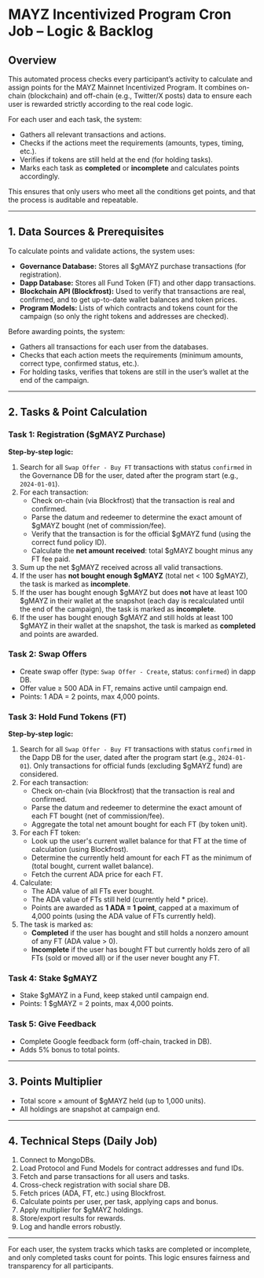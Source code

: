 # MAYZ Incentivized Program Cron Job – Logic & Backlog

## Overview
This automated process checks every participant’s activity to calculate and assign points for the MAYZ Mainnet Incentivized Program. It combines on-chain (blockchain) and off-chain (e.g., Twitter/X posts) data to ensure each user is rewarded strictly according to the real code logic.

For each user and each task, the system:
- Gathers all relevant transactions and actions.
- Checks if the actions meet the requirements (amounts, types, timing, etc.).
- Verifies if tokens are still held at the end (for holding tasks).
- Marks each task as **completed** or **incomplete** and calculates points accordingly.

This ensures that only users who meet all the conditions get points, and that the process is auditable and repeatable.

---

## 1. Data Sources & Prerequisites
To calculate points and validate actions, the system uses:
- **Governance Database:** Stores all $gMAYZ purchase transactions (for registration).
- **Dapp Database:** Stores all Fund Token (FT) and other dapp transactions.
- **Blockchain API (Blockfrost):** Used to verify that transactions are real, confirmed, and to get up-to-date wallet balances and token prices.
- **Program Models:** Lists of which contracts and tokens count for the campaign (so only the right tokens and addresses are checked).

Before awarding points, the system:
- Gathers all transactions for each user from the databases.
- Checks that each action meets the requirements (minimum amounts, correct type, confirmed status, etc.).
- For holding tasks, verifies that tokens are still in the user’s wallet at the end of the campaign.

---

## 2. Tasks & Point Calculation

### Task 1: Registration ($gMAYZ Purchase)
**Step-by-step logic:**
1. Search for all `Swap Offer - Buy FT` transactions with status `confirmed` in the Governance DB for the user, dated after the program start (e.g., `2024-01-01`).
2. For each transaction:
   - Check on-chain (via Blockfrost) that the transaction is real and confirmed.
   - Parse the datum and redeemer to determine the exact amount of $gMAYZ bought (net of commission/fee).
   - Verify that the transaction is for the official $gMAYZ fund (using the correct fund policy ID).
   - Calculate the **net amount received**: total $gMAYZ bought minus any FT fee paid.
3. Sum up the net $gMAYZ received across all valid transactions.
4. If the user has **not bought enough $gMAYZ** (total net < 100 $gMAYZ), the task is marked as **incomplete**.
5. If the user has bought enough $gMAYZ but does **not** have at least 100 $gMAYZ in their wallet at the snapshot (each day is recalculated until the end of the campaign), the task is marked as **incomplete**.
6. If the user has bought enough $gMAYZ and still holds at least 100 $gMAYZ in their wallet at the snapshot, the task is marked as **completed** and points are awarded.

### Task 2: Swap Offers
- Create swap offer (type: `Swap Offer - Create`, status: `confirmed`) in dapp DB.
- Offer value ≥ 500 ADA in FT, remains active until campaign end.
- Points: 1 ADA = 2 points, max 4,000 points.

### Task 3: Hold Fund Tokens (FT)
**Step-by-step logic:**
1. Search for all `Swap Offer - Buy FT` transactions with status `confirmed` in the Dapp DB for the user, dated after the program start (e.g., `2024-01-01`). Only transactions for official funds (excluding $gMAYZ fund) are considered.
2. For each transaction:
   - Check on-chain (via Blockfrost) that the transaction is real and confirmed.
   - Parse the datum and redeemer to determine the exact amount of each FT bought (net of commission/fee).
   - Aggregate the total net amount bought for each FT (by token unit).
3. For each FT token:
   - Look up the user's current wallet balance for that FT at the time of calculation (using Blockfrost).
   - Determine the currently held amount for each FT as the minimum of (total bought, current wallet balance).
   - Fetch the current ADA price for each FT.
4. Calculate:
   - The ADA value of all FTs ever bought.
   - The ADA value of FTs still held (currently held * price).
   - Points are awarded as **1 ADA = 1 point**, capped at a maximum of 4,000 points (using the ADA value of FTs currently held).
5. The task is marked as:
   - **Completed** if the user has bought and still holds a nonzero amount of any FT (ADA value > 0).
   - **Incomplete** if the user has bought FT but currently holds zero of all FTs (sold or moved all) or if the user never bought any FT.

### Task 4: Stake $gMAYZ
- Stake $gMAYZ in a Fund, keep staked until campaign end.
- Points: 1 $gMAYZ = 2 points, max 4,000 points.

### Task 5: Give Feedback
- Complete Google feedback form (off-chain, tracked in DB).
- Adds 5% bonus to total points.

---

## 3. Points Multiplier
- Total score × amount of $gMAYZ held (up to 1,000 units).
- All holdings are snapshot at campaign end.

---

## 4. Technical Steps (Daily Job)
1. Connect to MongoDBs.
2. Load Protocol and Fund Models for contract addresses and fund IDs.
3. Fetch and parse transactions for all users and tasks.
4. Cross-check registration with social share DB.
5. Fetch prices (ADA, FT, etc.) using Blockfrost.
6. Calculate points per user, per task, applying caps and bonus.
7. Apply multiplier for $gMAYZ holdings.
8. Store/export results for rewards.
9. Log and handle errors robustly.

---

For each user, the system tracks which tasks are completed or incomplete, and only completed tasks count for points. This logic ensures fairness and transparency for all participants.
